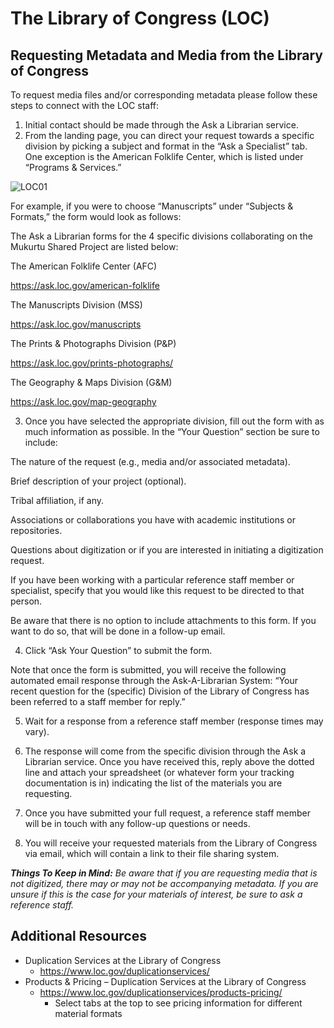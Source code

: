 # The Library of Congress (LOC) 

## Requesting Metadata and Media from the Library of Congress  

To request media files and/or corresponding metadata please follow these steps to connect with the LOC staff: 
1. Initial contact should be made through the Ask a Librarian service.  
2. From the landing page, you can direct your request towards a specific division by picking a subject and format in the “Ask a Specialist” tab. One exception is the American Folklife Center, which is listed under “Programs & Services.”  

![LOC01](/../images/loc_askalibrarian_homepage.png)
 
For example, if you were to choose “Manuscripts” under “Subjects & Formats,” the form would look as follows:  

 

 

 

The Ask a Librarian forms for the 4 specific divisions collaborating on the Mukurtu Shared Project are listed below:  

The American Folklife Center (AFC) 

https://ask.loc.gov/american-folklife    

The Manuscripts Division (MSS) 

https://ask.loc.gov/manuscripts  

The Prints & Photographs Division (P&P) 

 https://ask.loc.gov/prints-photographs/    

The Geography & Maps Division (G&M) 

https://ask.loc.gov/map-geography  

 

3. Once you have selected the appropriate division, fill out the form with as much information as possible.  In the “Your Question” section be sure to include:  

The nature of the request (e.g., media and/or associated metadata).  

Brief description of your project (optional).   

Tribal affiliation, if any.   

Associations or collaborations you have with academic institutions or repositories.  

Questions about digitization or if you are interested in initiating a digitization request.  

If you have been working with a particular reference staff member or specialist, specify that you would like this request to be directed to that person.   

 

Be aware that there is no option to include attachments to this form. If you want to do so, that will be done in a follow-up email. 

 

4. Click “Ask Your Question” to submit the form.  

Note that once the form is submitted, you will receive the following automated email response through the Ask-A-Librarian System: “Your recent question for the (specific) Division of the Library of Congress has been referred to a staff member for reply.” 

 

5. Wait for a response from a reference staff member (response times may vary).  

 

6. The response will come from the specific division through the Ask a Librarian service. Once you have received this, reply above the dotted line and attach your spreadsheet (or whatever form your tracking documentation is in) indicating the list of the materials you are requesting.  

 

 

 

7. Once you have submitted your full request, a reference staff member will be in touch with any follow-up questions or needs.  

 

8. You will receive your requested materials from the Library of Congress via email, which will contain a link to their file sharing system.   

 

*__Things To Keep in Mind:__ Be aware that if you are requesting media that is not digitized, there may or may not be accompanying metadata. If you are unsure if this is the case for your materials of interest, be sure to ask a reference staff.*

 
## Additional Resources  
- Duplication Services at the Library of Congress 
  - https://www.loc.gov/duplicationservices/  
- Products & Pricing – Duplication Services at the Library of Congress 
  - https://www.loc.gov/duplicationservices/products-pricing/   
    - Select tabs at the top to see pricing information for different material formats

